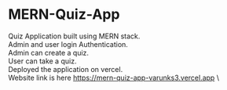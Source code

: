 # MERN-Quiz-App
Quiz Application built using MERN stack.\
Admin and user login Authentication.\
Admin can create a quiz.\
User can take a quiz.\
Deployed the application on vercel.\
Website link is here https://mern-quiz-app-varunks3.vercel.app  \


